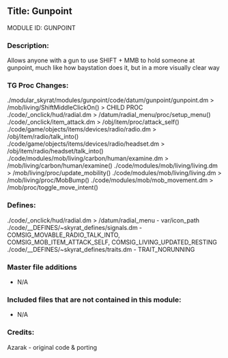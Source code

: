 ## Title: Gunpoint

MODULE ID: GUNPOINT

### Description:

Allows anyone with a gun to use SHIFT + MMB to hold someone at gunpoint, much like how baystation does it, but in a more visually clear way

### TG Proc Changes:

 ./modular_skyrat/modules/gunpoint/code/datum/gunpoint/gunpoint.dm > /mob/living/ShiftMiddleClickOn() > CHILD PROC
 ./code/_onclick/hud/radial.dm > /datum/radial_menu/proc/setup_menu()
 ./code/_onclick/item_attack.dm > /obj/item/proc/attack_self()
 ./code/game/objects/items/devices/radio/radio.dm > /obj/item/radio/talk_into()
 ./code/game/objects/items/devices/radio/headset.dm > /obj/item/radio/headset/talk_into() 
 ./code/modules/mob/living/carbon/human/examine.dm > /mob/living/carbon/human/examine()
 ./code/modules/mob/living/living.dm > /mob/living/proc/update_mobility()
 ./code/modules/mob/living/living.dm > /mob/living/proc/MobBump()
 ./code/modules/mob/mob_movement.dm > /mob/proc/toggle_move_intent()

### Defines:

 ./code/_onclick/hud/radial.dm > /datum/radial_menu - var/icon_path
 ./code/__DEFINES/~skyrat_defines/signals.dm - COMSIG_MOVABLE_RADIO_TALK_INTO, COMSIG_MOB_ITEM_ATTACK_SELF, COMSIG_LIVING_UPDATED_RESTING 
 ./code/__DEFINES/~skyrat_defines/traits.dm - TRAIT_NORUNNING

### Master file additions

- N/A

### Included files that are not contained in this module:

- N/A

### Credits:
Azarak - original code & porting
